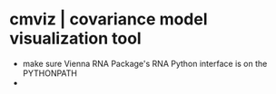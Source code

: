 # cmviz | covariance model visualization tool

- make sure Vienna RNA Package's RNA Python interface is on the PYTHONPATH
- 